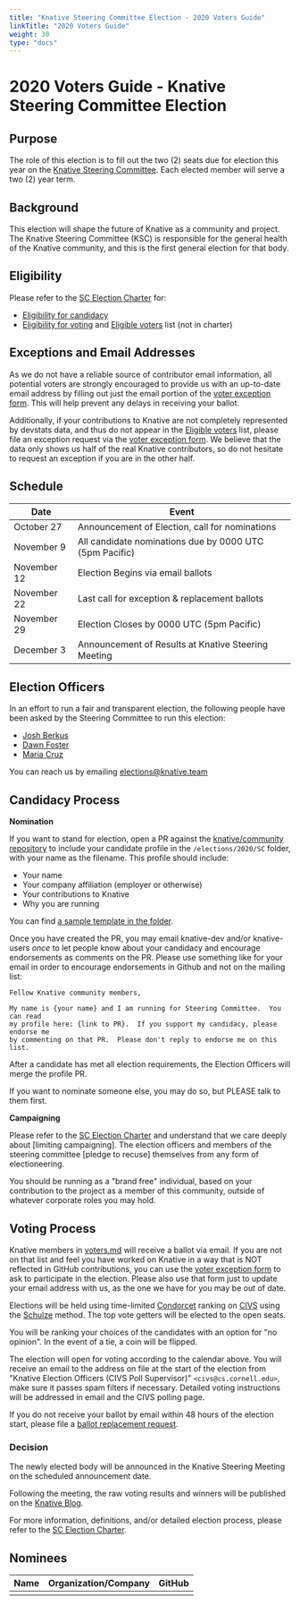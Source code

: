 ```yaml
---
title: "Knative Steering Committee Election - 2020 Voters Guide"
linkTitle: "2020 Voters Guide"
weight: 30
type: "docs"
---
```


# 2020 Voters Guide - Knative Steering Committee Election

## Purpose

The role of this election is to fill out the two (2) seats due for election
this year on the [Knative Steering Committee]. Each elected member will serve
a two (2) year term.

## Background

This election will shape the future of Knative as a community and project.
The Knative Steering Committee (KSC) is
responsible for the general health of the Knative community, and this is the
first general election for that body.

## Eligibility

Please refer to the [SC Election Charter] for:

- [Eligibility for candidacy]
- [Eligibility for voting] and
  [Eligible voters](voters.md) list (not in charter)

## Exceptions and Email Addresses

As we do not have a reliable source of contributor email information, all
potential voters are strongly encouraged to provide us with an up-to-date email
address by filling out just the email portion of the [voter exception form].  This will
help prevent any delays in receiving your ballot.

Additionally, if your contributions to Knative are not completely represented
by devstats data, and thus do not appear in the [Eligible voters](voters.md) list,
 please file an exception request via the [voter exception form].  We believe that
the data only shows us half of the real Knative contributors, so do not hesitate
to request an exception if you are in the other half.

## Schedule

| Date         | Event                    |
| ------------ | ------------------------ |
| October 27     | Announcement of Election, call for nominations |
| November 9     | All candidate nominations due by 0000 UTC (5pm Pacific) |
| November 12     | Election Begins via email ballots |
| November 22    | Last call for exception & replacement ballots |
| November 29       | Election Closes by 0000 UTC (5pm Pacific) |
| December 3       | Announcement of Results at Knative Steering Meeting |

## Election Officers

In an effort to run a fair and transparent election, the following people
have been asked by the Steering Committee to run this election:

- [Josh Berkus](https://github.com/jberkus)
- [Dawn Foster](https://github.com/geekygirldawn)
- [Maria Cruz](https://github.com/macruzbar-zz)

You can reach us by emailing elections@knative.team

## Candidacy Process

**Nomination**

If you want to stand for election, open a PR against the
[knative/community repository](https://github.com/knative/community) to include
your candidate profile in the `/elections/2020/SC` folder, with your name as the
filename.  This profile should include:

* Your name
* Your company affiliation (employer or otherwise)
* Your contributions to Knative
* Why you are running

You can find [a sample template in the folder](./candidate-template.md).

Once you have created the PR, you may email knative-dev and/or knative-users *once* to let
people know about your candidacy and encourage endorsements as comments on the PR.
Please use something like for your email in order to encourage endorsements
in Github and not on the mailing list:

```
Fellow Knative community members,

My name is {your name} and I am running for Steering Committee.  You can read
my profile here: {link to PR}.  If you support my candidacy, please endorse me
by commenting on that PR.  Please don't reply to endorse me on this list.
```

After a candidate has met all election requirements, the Election Officers will
merge the profile PR.

If you want to nominate someone else, you may do so, but PLEASE talk to them
first.

**Campaigning**

Please refer to the [SC Election Charter] and understand
that we care deeply about [limiting campaigning]. The election
officers and members of the steering committee [pledge to recuse] themselves
from any form of electioneering.

You should be running as a "brand free" individual, based on your contribution
to the project as a member of this community, outside of whatever corporate
roles you may hold.

## Voting Process

Knative members in [voters.md] will receive a ballot via email. If you are
not on that list and feel you have worked on Knative in a way that is NOT
reflected in GitHub contributions, you can use the [voter exception form] to ask
to participate in the election.  Please also use that form just to update your
email address with us, as the one we have for you may be out of date.

Elections will be held using time-limited [Condorcet] ranking on [CIVS]
using the [Schulze](https://en.wikipedia.org/wiki/Schulze_method) method. The top vote getters will be elected to the open
seats.

You will be ranking your choices of the candidates with an option for
"no opinion". In the event of a tie, a coin will be flipped.

The election will open for voting according to the calendar above.
You will receive an email
to the address on file at the start of the election from
"Knative Election Officers (CIVS Poll Supervisor)" `<civs@cs.cornell.edu>`,
make sure it passes spam filters if necessary. Detailed
voting instructions will be addressed in email and the CIVS polling page.

If you do not receive your ballot by email within 48 hours of the election start,
please file a [ballot replacement request].

### Decision

The newly elected body will be announced in the Knative Steering Meeting on the
scheduled announcement date.

Following the meeting, the raw voting results and winners will be published on the
[Knative Blog].

For more information, definitions, and/or detailed election process, please refer to
the [SC Election Charter].

## Nominees

|    Name    | Organization/Company |  GitHub  |
|:----------:|:--------------------:|:--------:|
|  |  |   |

[Knative Steering Committee]: https://github.com/knative/community/blob/master/STEERING-COMMITTEE.md
[SC Election Charter]: https://github.com/knative/community/blob/master/mechanics/SC.md

[limiting corporate campaigning]: https://github.com/kubernetes/steering/blob/master/elections.md#limiting-corporate-campaigning

[Condorcet]: https://en.wikipedia.org/wiki/Condorcet_method
[CIVS]: http://civs.cs.cornell.edu/
[IRV method]: https://www.daneckam.com/?p=374

[Knative Blog]: https://knative.dev/blog/
[voter exception form]: https://bit.ly/knative-sc20-exception
[voters.md]: ./voters.md
[ballot replacement request]: https://bit.ly/knative-sc20-ballot

[Eligibility for candidacy]: https://github.com/knative/community/blob/master/mechanics/SC.md#candidate-eligibility
[Eligibility for voting]: https://github.com/knative/community/blob/master/mechanics/SC.md#candidate-eligibility#voter-eligibility
